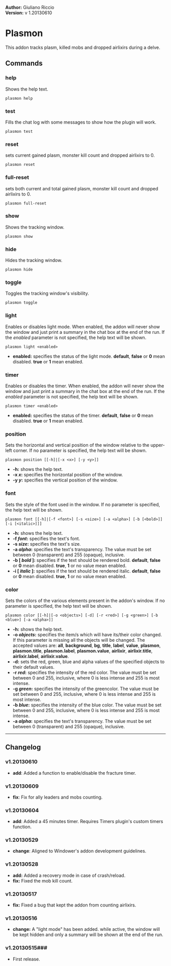 **Author:** Giuliano Riccio  
**Version:** v 1.20130610

# Plasmon #
This addon tracks plasm, killed mobs and dropped airlixirs during a delve.

## Commands ##
### help ###
Shows the help text.

```
plasmon help
```

### test ###
Fills the chat log with some messages to show how the plugin will work.

```
plasmon test
```

### reset ###
sets current gained plasm, monster kill count and dropped airlixirs to 0.

```
plasmon reset
```

### full-reset ###
sets both current and total gained plasm, monster kill count and dropped airlixirs to 0.

```
plasmon full-reset
```

### show ###
Shows the tracking window.

```
plasmon show
```

### hide ###
Hides the tracking window.

```
plasmon hide
```

### toggle ###
Toggles the tracking window's visibility.

```
plasmon toggle
```

### light ###
Enables or disables light mode. When enabled, the addon will never show the window and just print a summary in the chat box at the end of the run. If the _enabled_ parameter is not specified, the help text will be shown.

```
plasmon light <enabled>
```
* **enabled:** specifies the status of the light mode. **default**, **false** or **0** mean disabled. **true** or **1** mean enabled.

### timer ###
Enables or disables the timer. When enabled, the addon will never show the window and just print a summary in the chat box at the end of the run. If the _enabled_ parameter is not specified, the help text will be shown.

```
plasmon timer <enabled>
```
* **enabled:** specifies the status of the timer. **default**, **false** or **0** mean disabled. **true** or **1** mean enabled.

### position ###
Sets the horizontal and vertical position of the window relative to the upper-left corner. If no parameter is specified, the help text will be shown.

```
plasmon position [[-h]|[-x <x>] [-y <y>]]
```
* **-h:** shows the help text.
* **-x _x_:** specifies the horizontal position of the window.
* **-y _y_:** specifies the vertical position of the window.

### font ###
Sets the style of the font used in the window. If no parameter is specified, the help text will be shown.

```
plasmon font [[-h]|[-f <font>] [-s <size>] [-a <alpha>] [-b [<bold>]] [-i [<italic>]]]
```
* **-h:** shows the help text.
* **-f _font_:** specifies the text's font.
* **-s _size_:** specifies the text's size.
* **-a _alpha_:** specifies the text's transparency. The value must be set between 0 (transparent) and 255 (opaque), inclusive.
* **-b [ _bold_ ]:** specifies if the text should be rendered bold. **default**, **false** or **0** mean disabled. **true**, **1** or no value mean enabled.
* **-i [ _italic_ ]:** specifies if the text should be rendered italic. **default**, **false** or **0** mean disabled. **true**, **1** or no value mean enabled.

### color ###
Sets the colors of the various elements present in the addon's window. If no parameter is specified, the help text will be shown.

```
plasmon color [[-h]|[-o <objects>] [-d] [-r <red>] [-g <green>] [-b <blue>] [-a <alpha>]]
```
* **-h:** shows the help text.
* **-o _objects_:** specifies the item/s which will have its/their color changed. If this parameter is missing all the objects will be changed. The accepted values are: **all**, **background**, **bg**, **title**, **label**, **value**, **plasmon**, **plasmon.title**, **plasmon.label**, **plasmon.value**, **airlixir**, **airlixir.title**, **airlixir.label**, **airlixir.value**.
* **-d:** sets the red, green, blue and alpha values of the specified objects to their default values.
* **-r _red_:** specifies the intensity of the red color. The value must be set between 0 and 255, inclusive, where 0 is less intense and 255 is most intense.
* **-g _green_:** specifies the intensity of the greencolor. The value must be set between 0 and 255, inclusive, where 0 is less intense and 255 is most intense.
* **-b _blue_:** specifies the intensity of the blue color. The value must be set between 0 and 255, inclusive, where 0 is less intense and 255 is most intense.
* **-a _alpha_:** specifies the text's transparency. The value must be set between 0 (transparent) and 255 (opaque), inclusive.

----

## Changelog ##

### v1.20130610 ###
* **add**: Added a function to enable/disable the fracture timer.

### v1.20130609 ###
* **fix**: Fix for ally leaders and mobs counting.

### v1.20130604 ###
* **add**: Added a 45 minutes timer. Requires Timers plugin's custom timers function.

### v1.20130529 ###
* **change**: Aligned to Windower's addon development guidelines.

### v1.20130528 ###
* **add:** Added a recovery mode in case of crash/reload.
* **fix:** Fixed the mob kill count.

### v1.20130517 ###
* **fix:** Fixed a bug that kept the addon from counting airlixirs.

### v1.20130516 ###
* **change:** A "light mode" has been added. while active, the window will be kept hidden and only a summary will be shown at the end of the run.

### v1.20130515###
* First release.
